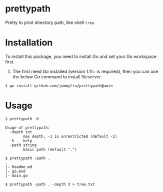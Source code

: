 # prettypath
Pretty to print directory path, like shell `tree`.

# Installation
To install this package, you need to install Go and set your Go workspace first.

1. The first need Go installed (version 1.11+ is required), then you can use the below Go command to install fileserver.

```shell
$ go install github.com/jummyliu/prettypath@amin
```

# Usage

```shell
$ prettypath -h

Usage of prettypath:
  -depth int
        max depth, -1 is unrestricted (default -1)
  -h    help
  -path string
        basic path (default ".")
```

```shell
$ prettypath -path .
.
|- Readme.md
|- go.mod
|- main.go

$ prettypath -path . -depth 3 > tree.txt

```
